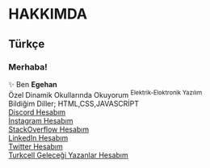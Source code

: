 <h1> HAKKIMDA </h1>

<h2> Türkçe </h2>
<h3> Merhaba! </h3>
✨ Ben <strong> Egehan </strong> <br>
Özel Dinamik Okullarında Okuyorum <sup>Elektrik-Eloktronik Yazılım</sup> <br>
Bildiğim Diller; HTML,CSS,JAVASCRİPT <br>
<a href="" target="_blank"> Discord Hesabım </a> <br>
<a href="" target="_blank"> İnstagram Hesabım </a> <br>
<a href="" target="_blank"> StackOverflow Hesabım </a> <br>
<a href="" target="_blank"> LinkedIn Hesabım </a> <br>
<a href="" target="_blank"> Twitter Hesabım </a> <br>
<a href="" target="_blank"> Turkcell Geleceği Yazanlar Hesabım</a> <br>


